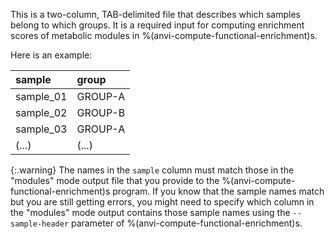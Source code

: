 This is a two-column, TAB-delimited file that describes which samples belong to which groups. It is a required input for computing enrichment scores of metabolic modules in %(anvi-compute-functional-enrichment)s.

Here is an example:

|sample|group|
|:--|:--|
|sample_01|GROUP-A|
|sample_02|GROUP-B|
|sample_03|GROUP-A|
|(...)|(...)|

{:.warning}
The names in the `sample` column must match those in the "modules" mode output file that you provide to the %(anvi-compute-functional-enrichment)s program. If you know that the sample names match but you are still getting errors, you might need to specify which column in the "modules" mode output contains those sample names using the `--sample-header` parameter of %(anvi-compute-functional-enrichment)s. 
